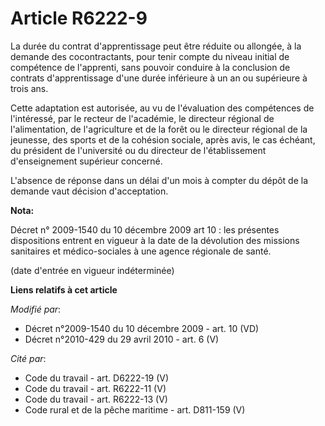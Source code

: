 # Article R6222-9

La durée du contrat d'apprentissage peut être réduite ou allongée, à la demande des cocontractants, pour tenir compte du
niveau initial de compétence de l'apprenti, sans pouvoir conduire à la conclusion de contrats d'apprentissage d'une durée
inférieure à un an ou supérieure à trois ans. 

Cette adaptation est autorisée, au vu de l'évaluation des compétences de l'intéressé, par le recteur de l'académie, le
directeur régional de l'alimentation, de l'agriculture et de la forêt  ou le directeur régional de la jeunesse, des sports et
de la cohésion sociale, après avis, le cas échéant, du président de l'université ou du directeur de l'établissement
d'enseignement supérieur concerné.

L'absence de réponse dans un délai d'un mois à compter du dépôt de la demande vaut décision d'acceptation.

**Nota:**

Décret n° 2009-1540 du 10 décembre 2009 art 10 : les présentes dispositions entrent en vigueur à la date de la dévolution des
missions sanitaires et médico-sociales à une agence régionale de santé. 

(date d'entrée en vigueur indéterminée)

**Liens relatifs à cet article**

_Modifié par_:

  - Décret n°2009-1540 du 10 décembre 2009 - art. 10 (VD)
  - Décret n°2010-429 du 29 avril 2010 - art. 6 (V)

_Cité par_:

  - Code du travail - art. D6222-19 (V)
  - Code du travail - art. R6222-11 (V)
  - Code du travail - art. R6222-13 (V)
  - Code rural et de la pêche maritime - art. D811-159 (V)

